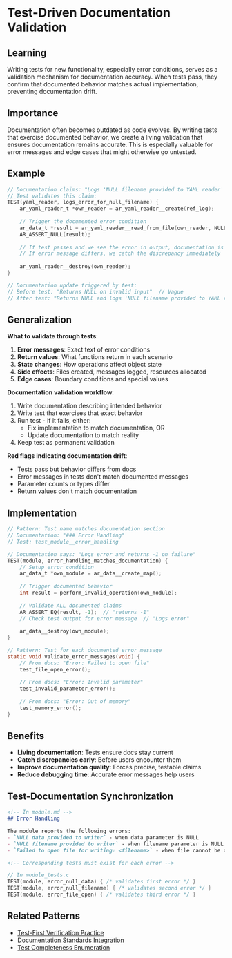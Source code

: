 # Test-Driven Documentation Validation

## Learning
Writing tests for new functionality, especially error conditions, serves as a validation mechanism for documentation accuracy. When tests pass, they confirm that documented behavior matches actual implementation, preventing documentation drift.

## Importance
Documentation often becomes outdated as code evolves. By writing tests that exercise documented behavior, we create a living validation that ensures documentation remains accurate. This is especially valuable for error messages and edge cases that might otherwise go untested.

## Example
```c
// Documentation claims: "Logs 'NULL filename provided to YAML reader' on NULL filename"
// Test validates this claim:
TEST(yaml_reader, logs_error_for_null_filename) {
    ar_yaml_reader_t *own_reader = ar_yaml_reader__create(ref_log);
    
    // Trigger the documented error condition
    ar_data_t *result = ar_yaml_reader__read_from_file(own_reader, NULL);
    AR_ASSERT_NULL(result);
    
    // If test passes and we see the error in output, documentation is accurate
    // If error message differs, we catch the discrepancy immediately
    
    ar_yaml_reader__destroy(own_reader);
}

// Documentation update triggered by test:
// Before test: "Returns NULL on invalid input"  // Vague
// After test: "Returns NULL and logs 'NULL filename provided to YAML reader'"  // Precise
```

## Generalization
**What to validate through tests**:
1. **Error messages**: Exact text of error conditions
2. **Return values**: What functions return in each scenario
3. **State changes**: How operations affect object state
4. **Side effects**: Files created, messages logged, resources allocated
5. **Edge cases**: Boundary conditions and special values

**Documentation validation workflow**:
1. Write documentation describing intended behavior
2. Write test that exercises that exact behavior
3. Run test - if it fails, either:
   - Fix implementation to match documentation, OR
   - Update documentation to match reality
4. Keep test as permanent validation

**Red flags indicating documentation drift**:
- Tests pass but behavior differs from docs
- Error messages in tests don't match documented messages
- Parameter counts or types differ
- Return values don't match documentation

## Implementation
```c
// Pattern: Test name matches documentation section
// Documentation: "### Error Handling"
// Test: test_module__error_handling

// Documentation says: "Logs error and returns -1 on failure"
TEST(module, error_handling_matches_documentation) {
    // Setup error condition
    ar_data_t *own_module = ar_data__create_map();
    
    // Trigger documented behavior
    int result = perform_invalid_operation(own_module);
    
    // Validate ALL documented claims
    AR_ASSERT_EQ(result, -1);  // "returns -1"
    // Check test output for error message  // "Logs error"
    
    ar_data__destroy(own_module);
}

// Pattern: Test for each documented error message
static void validate_error_messages(void) {
    // From docs: "Error: Failed to open file"
    test_file_open_error();
    
    // From docs: "Error: Invalid parameter"  
    test_invalid_parameter_error();
    
    // From docs: "Error: Out of memory"
    test_memory_error();
}
```

## Benefits
- **Living documentation**: Tests ensure docs stay current
- **Catch discrepancies early**: Before users encounter them
- **Improve documentation quality**: Forces precise, testable claims
- **Reduce debugging time**: Accurate error messages help users

## Test-Documentation Synchronization
```markdown
<!-- In module.md -->
## Error Handling

The module reports the following errors:
- `NULL data provided to writer` - when data parameter is NULL
- `NULL filename provided to writer` - when filename parameter is NULL  
- `Failed to open file for writing: <filename>` - when file cannot be opened

<!-- Corresponding tests must exist for each error -->
```

```c
// In module_tests.c
TEST(module, error_null_data) { /* validates first error */ }
TEST(module, error_null_filename) { /* validates second error */ }
TEST(module, error_file_open) { /* validates third error */ }
```

## Related Patterns
- [Test-First Verification Practice](test-first-verification-practice.md)
- [Documentation Standards Integration](documentation-standards-integration.md)
- [Test Completeness Enumeration](test-completeness-enumeration.md)